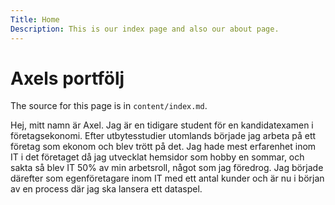 ```yaml
---
Title: Home
Description: This is our index page and also our about page.
---
```


Axels portfölj
==========================

The source for this page is in `content/index.md`.
<br>
<p>
Hej, mitt namn är Axel. Jag är en tidigare student för en kandidatexamen i företagsekonomi. Efter utbytesstudier utomlands började jag arbeta på ett företag som ekonom och blev trött på det. Jag hade mest erfarenhet inom IT i det företaget då jag utvecklat hemsidor som hobby en sommar, och sakta så blev IT 50% av min arbetsroll, något som jag föredrog. Jag började därefter som egenföretagare inom IT med ett antal kunder och är nu i början av en process där jag ska lansera ett dataspel.
</p>